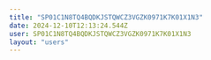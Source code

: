 ```yaml
---
title: "SP01C1N8TQ4BQDKJSTQWCZ3VGZK0971K7K01X1N3"
date: 2024-12-10T12:13:24.544Z
user: SP01C1N8TQ4BQDKJSTQWCZ3VGZK0971K7K01X1N3
layout: "users"
---
```

    